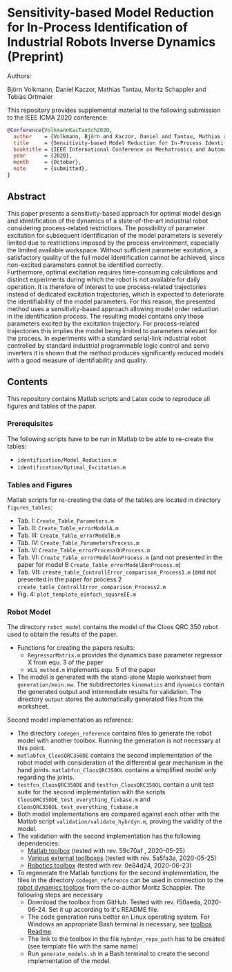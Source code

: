 # Sensitivity-based Model Reduction for In-Process Identification of Industrial Robots Inverse Dynamics (Preprint)

Authors:

Björn Volkmann, Daniel Kaczor, Mathias Tantau, Moritz Schappler and Tobias Ortmaier

This repository provides supplemental material to the following submission to the IEEE ICMA 2020 conference:

```bib
@Conference{VolkmannKacTanSch2020,
  author    = {Volkmann, Björn and Kaczor, Daniel and Tantau, Mathias and Schappler, Moritz and Ortmaier, Tobias},
  title     = {Sensitivity-based Model Reduction for In-Process Identification of Industrial Robots Inverse Dynamics},
  booktitle = {IEEE International Conference on Mechatronics and Automation},
  year      = {2020},
  month     = {October},
  note      = {submitted},
}
```

## Abstract

This paper presents a sensitivity-based approach for optimal model design and identification of the dynamics of a state-of-the-art industrial robot considering process-related restrictions.
The possibility of parameter excitation for subsequent identification of the model parameters is severely limited due to restrictions imposed by the process environment, especially the limited available workspace. 
Without sufficient parameter excitation, a satisfactory quality of the full model identification cannot be achieved, since non-excited parameters cannot be identified correctly.  
Furthermore, optimal excitation requires time-consuming calculations and distinct experiments during which the robot is not available for daily operation. 
It is therefore of interest to use process-related trajectories instead of dedicated excitation trajectories, which is expected to deteriorate the identifiability of the model parameters.
For this reason, the presented method uses a sensitivity-based approach allowing model order reduction in the identification process. The resulting model contains only those parameters excited by the excitation trajectory. 
For process-related trajectories this implies the model being limited to parameters relevant for the process. 
In experiments with a standard serial-link industrial robot controlled by standard industrial programmable logic control and servo inverters it is shown that the method produces significantly reduced models with a good measure of identifiability and quality.

## Contents

This repository contains Matlab scripts and Latex code to reproduce all figures and tables of the paper.

### Prerequisites

The following scripts have to be run in Matlab to be able to re-create the tables:

* `identification/Model_Reduction.m`
* `identification/Optimal_Excitation.m`

### Tables and Figures

Matlab scripts for re-creating the data of the tables are located in directory `figures_tables`:

* Tab. I: `Create_Table_Parameters.m`
* Tab. II: `Create_Table_errorModelA.m`
* Tab. III: `Create_Table_errorModelB.m`
* Tab. IV: `Create_Table_ParametersProcess.m`
* Tab. V: `Create_Table_errorProcessOnProcess.m`
* Tab. VI: `Create_Table_errorModelAonProcess.m` (and not presented in the paper for model B `Create_Table_errorModelBonProcess.m`)
* Tab. VII: `create_table_ControllError_comparison_Process1.m` (and not presented in the paper for process 2 `create_table_ControllError_comparison_Process2.m`
* Fig. 4: `plot_template_einfach_squareEE.m`

### Robot Model

The directory `robot_model` contains the model of the Cloos QRC 350 robot used to obtain the results of the paper.

* Functions for creating the papers results:
  * `RegressorMatrix.m` provides the dynamics base parameter regressor X from equ. 3 of the paper
  * `WLS_method.m` implements equ. 5 of the paper
* The model is generated with the stand-alone Maple worksheet from `generation/main.mw`. The subdirectories `kinematics` and `dynamics` contain the generated output and intermediate results for validation. The directory `output` stores the automatically generated files from the worksheet.

Second model implementation as reference:
* The directory `codegen_reference` contains files to generate the robot model with another toolbox. Running the generation is not necessary at this point.
* `matlabfcn_CloosQRC350DE` contains the second implementation of the robot model with consideration of the differential gear mechanism in the hand joints. `matlabfcn_CloosQRC350OL` contains a simplified model only regarding the joints.
* `testfcn_CloosQRC350DE` and `testfcn_CloosQRC350OL` contain a unit test suite for the second implementation with the scripts `CloosQRC350DE_test_everything_fixbase.m` and `CloosQRC350OL_test_everything_fixbase.m`
* Both model implementations are compared against each other with the Matlab script `validation/validate_hybrdyn.m`, proving the validity of the model.
* The validation with the second implementation has the following dependencies:
   * [Matlab toolbox](https://github.com/SchapplM/matlab_toolbox) (tested with rev. 59c70af , 2020-05-25)
   * [Various external toolboxes](https://github.com/SchapplM/robotics-dep-ext) (tested with rev. 5a5fa3a, 2020-05-25)
   * [Robotics toolbox](https://github.com/SchapplM/robotics-toolbox) (tested with rev. 0e84d24, 2020-06-23)
* To regenerate the Matlab functions for the second implementation, the files in the directory `codegen_reference` can be used in connection to the [robot dynamics toolbox](https://github.com/SchapplM/robsynth-modelgen) from the co-author Moritz Schappler. The following steps are necessary
   * Download the toolbox from GitHub. Tested with rev. f50aeda, 2020-06-24. Set it up according to it's README file.
   * The code generation runs better on Linux operating system. For Windows an appropriate Bash terminal is necessary, see [toolbox Readme](https://github.com/SchapplM/robsynth-modelgen#unter-windows-windows-linux-subsystem).
   * The link to the toolbox in the file `hybrdyn_repo_path` has to be created (see template file with the same name)
   * Run `generate_models.sh` in a Bash terminal to create the second implementation of the model.
